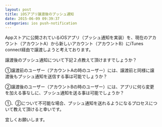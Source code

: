 ```yaml
---
layout: post
title: iOSアプリ譲渡後のプッシュ通知
date: 2015-06-09 09:39:37
categories: ios push-notification
---
```

<!-- {% raw %} -->
<p>Appストアに公開されているiOSアプリ（プッシュ通知を実装）を、現在のアカウント（アカウントA）から新しいアカウント（アカウントB）にiTunes connect経由で譲渡しようと考えております。</p>

<p>譲渡後のプッシュ通知について下記２点教えて頂けますでしょうか？</p>

<p>①譲渡前のユーザー（アカウントAの時のユーザー）には、譲渡前と同様に譲渡後もプッシュ通知を送信する事は可能でしょうか？</p>

<p>②譲渡後のユーザー（アカウントBの時のユーザー）には、アプリに何ら変更を加える事なしに、プッシュ通知を送る事は可能でしょうか？</p>

<p>①、②について不可能な場合、プッシュ通知を送れるようになるプロセスについて教えて頂けると幸いです。</p>

<p>宜しくお願いします。</p>
<!-- {% endraw %} -->
